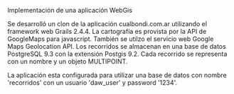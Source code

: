 Implementación de una aplicación WebGis

Se desarrolló un clon de la aplicación cualbondi.com.ar utilizando el framework web Grails 2.4.4.
La cartografía es provista por la API de GoogleMaps para javascript. También se utilzo el servicio web Google Maps Geolocation API.
Los recorridos se almacenan en una base de datos PostgreSQL 9.3 con la extensión Postgis 9.2. 
Cada recorrido se representa con un nombre y un objeto MULTIPOINT.

La aplicación esta configurada para utilizar una base de datos con nombre 'recorridos' con un usuario 'daw_user' y password '1234'.

